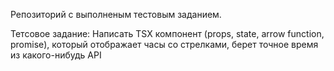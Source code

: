 Репозиторий с выполненым тестовым заданием.

Тетсовое задание: 
Написать TSX компонент (props, state, arrow function, promise), который отображает часы со стрелками, берет точное время из какого-нибудь API
